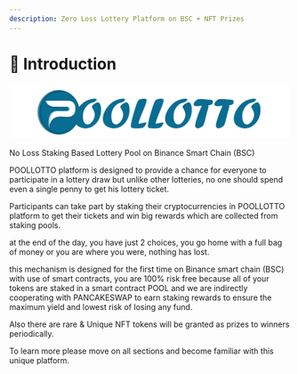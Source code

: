 ```yaml
---
description: Zero Loss Lottery Platform on BSC + NFT Prizes
---
```


# 🌟 Introduction

![](.gitbook/assets/poollotto.jpg)

No Loss Staking Based Lottery Pool on Binance Smart Chain \(BSC\)



POOLLOTTO platform is designed to provide a chance for everyone to participate in a lottery draw but unlike other lotteries, no one should spend even a single penny to get his lottery ticket.

Participants can take part by staking their cryptocurrencies in POOLLOTTO platform to get their tickets and win big rewards which are collected from staking pools.

at the end of the day, you have just 2 choices, you go home with a full bag of money or you are where you were, nothing has lost.

this mechanism is designed for the first time on Binance smart chain \(BSC\) with use of smart contracts, you are 100% risk free because all of your tokens are staked in a smart contract POOL and we are indirectly cooperating with PANCAKESWAP to earn staking rewards to ensure the maximum yield and lowest risk of losing any fund.

Also there are rare & Unique NFT tokens will be granted as prizes to winners periodically.

To learn more please move on all sections and become familiar with this unique platform.

